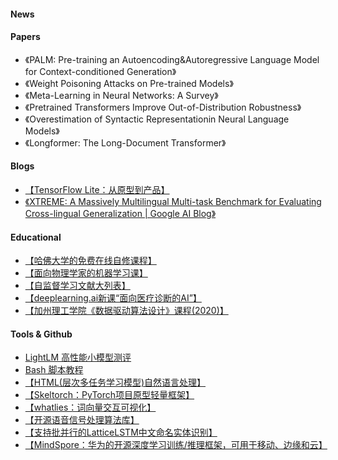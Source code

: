 #### News


#### Papers
- 《PALM: Pre-training an Autoencoding&Autoregressive Language Model for Context-conditioned Generation》
- 《Weight Poisoning Attacks on Pre-trained Models》
- 《Meta-Learning in Neural Networks: A Survey》
- 《Pretrained Transformers Improve Out-of-Distribution Robustness》
- 《Overestimation of Syntactic Representationin Neural Language Models》
- 《Longformer: The Long-Document Transformer》


#### Blogs
- [【TensorFlow Lite：从原型到产品】](https://blog.tensorflow.org/2020/04/how-tensorflow-lite-helps-you-from-prototype-to-product.html)
- [《XTREME: A Massively Multilingual Multi-task Benchmark for Evaluating Cross-lingual Generalization | Google AI Blog》](https://ai.googleblog.com/2020/04/xtreme-massively-multilingual-multi.html)


#### Educational
- [【哈佛大学的免费在线自修课程】](https://online-learning.harvard.edu/catalog?keywords=&paid%5B1%5D=1&max_price=&start_date_range%5Bmin%5D%5Bdate%5D=&start_date_range%5Bmax%5D%5Bdate%5D=)
- [【面向物理学家的机器学习课】](https://machine-learning-for-physicists.org/2018/05/09/lectures-video-machine-learning-for-physicists/)
- [【自监督学习文献大列表】](https://github.com/Sungman-Cho/Awesome-Self-Supervised-Papers)
- [【deeplearning.ai新课“面向医疗诊断的AI”】](https://www.coursera.org/specializations/ai-for-medicine)
- [【加州理工学院《数据驱动算法设计》课程(2020)】](https://sites.google.com/view/cs-159-spring-2020/home)

#### Tools & Github
- [LightLM 高性能小模型测评](https://github.com/CLUEbenchmark/LightLM)
- [Bash 脚本教程](https://wangdoc.com/bash/index.html)
- [【HTML(层次多任务学习模型)自然语言处理】](https://github.com/huggingface/hmtl/tree/master/demo)
- [【Skeltorch：PyTorch项目原型轻量框架】](https://github.com/davidalvarezdlt/skeltorch)
- [【whatlies：词向量交互可视化】](https://spacy.io/universe/project/whatlies)
- [【开源语音信号处理算法库】](https://github.com/athena-team/athena-signal)
- [【支持批并行的LatticeLSTM中文命名实体识别】](https://github.com/LeeSureman/Batch_Parallel_LatticeLSTM)
- [【MindSpore：华为的开源深度学习训练/推理框架，可用于移动、边缘和云】](https://www.mindspore.cn/)
